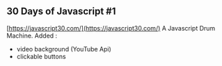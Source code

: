 30 Days of Javascript #1
-------------

[https://javascript30.com/](https://javascript30.com/)
A Javascript Drum Machine. 
Added : 
- video background (YouTube Api) 
- clickable buttons 

